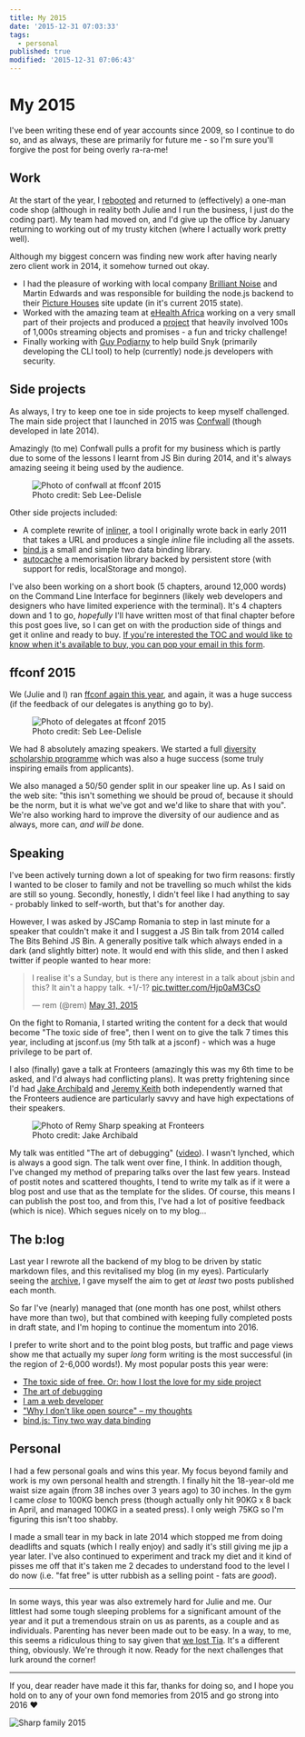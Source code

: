 ```yaml
---
title: My 2015
date: '2015-12-31 07:03:33'
tags:
  - personal
published: true
modified: '2015-12-31 07:06:43'
---
```

# My 2015

I've been writing these end of year accounts since 2009, so I continue to do so, and as always, these are primarily for future me - so I'm sure you'll forgive the post for being overly ra-ra-me!

<!--more-->

## Work

At the start of the year, I [rebooted](/2015/01/05/reboot) and returned to (effectively) a one-man code shop (although in reality both Julie and I run the business, I just do the coding part). My team had moved on, and I'd give up the office by January returning to working out of my trusty kitchen (where I actually work pretty well).

Although my biggest concern was finding new work after having nearly zero client work in 2014, it somehow turned out okay.

- I had the pleasure of working with local company [Brilliant Noise](http://brilliantnoise.com/) and Martin Edwards and was responsible for building the node.js backend to their [Picture Houses](https://www.picturehouses.com/) site update (in it's current 2015 state).
- Worked with the amazing team at [eHealth Africa](http://www.ehealthafrica.org/) working on a very small part of their projects and produced a [project](https://github.com/eHealthAfrica/universal-exporter/) that heavily involved 100s of 1,000s streaming objects and promises - a fun and tricky challenge!
- Finally working with [Guy Podjarny](https://twitter.com/guypod) to help build Snyk (primarily developing the CLI tool) to help (currently) node.js developers with security.

## Side projects

As always, I try to keep one toe in side projects to keep myself challenged. The main side project that I launched in 2015 was [Confwall](https://confwall.com) (though developed in late 2014).

Amazingly (to me) Confwall pulls a profit for my business which is partly due to some of the lessons I learnt from JS Bin during 2014, and it's always amazing seeing it being used by the audience.

<figure>
  <img src="/images/ffconf-2015-confwall.jpg" alt="Photo of confwall at ffconf 2015">
  <figcaption>Photo credit: Seb Lee-Delisle</figcaption>
</figure>

Other side projects included:

- A complete rewrite of [inliner](https://github.com/remy/inliner), a tool I originally wrote back in early 2011 that takes a URL and produces a single *inline* file including all the assets.
- [bind.js](https://github.com/remy/bind.js) a small and simple two data binding library.
- [autocache](https://github.com/remy/autocache) a memorisation library backed by persistent store (with support for redis, localStorage and mongo).

I've also been working on a short book (5 chapters, around 12,000 words) on the Command Line Interface for beginners (likely web developers and designers who have limited experience with the terminal). It's 4 chapters down and 1 to go, *hopefully* I'll have written most of that final chapter before this post goes live, so I can get on with the production side of things and get it online and ready to buy. [If you're interested the TOC and would like to know when it's available to buy, you can pop your email in this form](https://docs.google.com/forms/d/1WLLxMr5MF3U3I8FWF9MmXTreBh4hDaORZZhhRVLB87Y/viewform).

## ffconf 2015

We (Julie and I) ran [ffconf again this year](http://2015.ffconf.org/), and again, it was a huge success (if the feedback of our delegates is anything go to by).

<figure>
  <img src="/images/ffconf-2015.jpg" alt="Photo of delegates at ffconf 2015">
  <figcaption>Photo credit: Seb Lee-Delisle</figcaption>
</figure>

We had 8 absolutely amazing speakers. We started a full [diversity scholarship programme](https://remysharp.com/2015/08/28/diversity-scholarships) which was also a huge success (some truly inspiring emails from applicants).

We also managed a 50/50 gender split in our speaker line up. As I said on the web site: "this isn't something we should be proud of, because it should be the norm, but it is what we've got and we'd like to share that with you". We're also working hard to improve the diversity of our audience and as always, more can, *and will be* done.

## Speaking

I've been actively turning down a lot of speaking for two firm reasons: firstly I wanted to be closer to family and not be travelling so much whilst the kids are still so young. Secondly, honestly, I didn't feel like I had anything to say - probably linked to self-worth, but that's for another day.

However, I was asked by JSCamp Romania to step in last minute for a speaker that couldn't make it and I suggest a JS Bin talk from 2014 called The Bits Behind JS Bin. A generally positive talk which always ended in a dark (and slightly bitter) note. It would end with this slide, and then I asked twitter if people wanted to hear more:

<blockquote class="twitter-tweet" lang="en"><p lang="en" dir="ltr">I realise it&#39;s a Sunday, but is there any interest in a talk about jsbin and this? It ain&#39;t a happy talk. +1/-1? <a href="http://t.co/Hjp0aM3CsO">pic.twitter.com/Hjp0aM3CsO</a></p>&mdash; rem (@rem) <a href="https://twitter.com/rem/status/605036102488072192">May 31, 2015</a></blockquote>
<script async src="https://platform.twitter.com/widgets.js" charset="utf-8"></script>

On the fight to Romania, I started writing the content for a deck that would become "The toxic side of free", then I went on to give the talk 7 times this year, including at jsconf.us (my 5th talk at a jsconf) - which was a huge privilege to be part of.

I also (finally) gave a talk at Fronteers (amazingly this was my 6th time to be asked, and I'd always had conflicting plans). It was pretty frightening since I'd had [Jake Archibald](https://jakearchibald.com/) and [Jeremy Keith](https://adactio.com) both independently warned that the Fronteers audience are particularly savvy and have high expectations of their speakers.

<figure>
  <img src="/images/jakes-fronteers-pic.jpg" alt="Photo of Remy Sharp speaking at Fronteers">
  <figcaption>Photo credit: Jake Archibald</figcaption>
</figure>

My talk was entitled "The art of debugging" ([video](https://vimeo.com/145242226)). I wasn't lynched, which is always a good sign. The talk went over fine, I think. In addition though, I've changed my method of preparing talks over the last few years. Instead of postit notes and scattered thoughts, I tend to write my talk as if it were a blog post and use that as the template for the slides. Of course, this means I can publish the post too, and from this, I've had a lot of positive feedback (which is nice). Which segues nicely on to my blog...

## The b:log

Last year I rewrote all the backend of my blog to be driven by static markdown files, and this revitalised my blog (in my eyes). Particularly seeing the [archive](/archive), I gave myself the aim to get *at least* two posts published each month.

So far I've (nearly) managed that (one month has one post, whilst others have more than two), but that combined with keeping fully completed posts in draft state, and I'm hoping to continue the momentum into 2016.

I prefer to write short and to the point blog posts, but traffic and page views show me that actually my super *long* form writing is the most successful (in the region of 2-6,000 words!). My most popular posts this year were:

- [The toxic side of free. Or: how I lost the love for my side project](/jsbin-toxic-part-1)
- [The art of debugging](/the-art-of-debugging)
- [I am a web developer](/i-am-a-web-developer)
- ["Why I don't like open source" – my thoughts](/dont-like-open-source)
- [bind.js: Tiny two way data binding](/bind)

## Personal

I had a few personal goals and wins this year. My focus beyond family and work is my own personal health and strength. I finally hit the 18-year-old me waist size again (from 38 inches over 3 years ago) to 30 inches. In the gym I came *close* to 100KG bench press (though actually only hit 90KG x 8 back in April, and managed 100KG in a seated press). I only weigh 75KG so I'm figuring this isn't too shabby.

I made a small tear in my back in late 2014 which stopped me from doing deadlifts and squats (which I really enjoy) and sadly it's still giving me jip a year later. I've also continued to experiment and track my diet and it kind of pisses me off that it's taken me 2 decades to understand food to the level I do now (i.e. "fat free" is utter rubbish as a selling point - fats are *good*).

---

In some ways, this year was also extremely hard for Julie and me. Our littlest had some tough sleeping problems for a significant amount of the year and it put a tremendous strain on us as parents, as a couple and as individuals. Parenting has never been made out to be easy. In a way, to me, this seems a ridiculous thing to say given that [we lost Tia](/2015/08/17/five). It's a different thing, obviously. We're through it now. Ready for the next challenges that lurk around the corner!

---

If you, dear reader have made it this far, thanks for doing so, and I hope you hold on to any of your own fond memories from 2015 and go strong into 2016 ❤

![Sharp family 2015](/images/family-2015.jpg)
